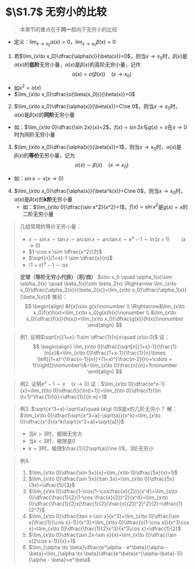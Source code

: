 # $\S1.7$ 无穷小的比较
> 本章节的重点在于**同一**趋向下无穷小的比较
* 定义：$\lim_{x\to x_0}\alpha(x)=0$，$\lim_{x\to x_0}\beta(x)=0$
1. 若$\lim_{x\to x_0}\dfrac{\alpha(x)}{\beta(x)}=0$，则当$x\to x_0$时，$\beta(x)$是$\alpha(x)$的**低阶**无穷小量，$\alpha(x)$是$\beta(x)$的高阶无穷小量，记作
  $$
  \alpha(x) = o(\beta(x))\quad (x\to x_0)
  $$
  * 如$x^2=o(x)$
  * $\lim_{x\to x_0}\dfrac{o(\beta(x_0))}{\beta(x)}=0$
2. $\lim_{x\to x_0}\dfrac{\alpha(x)}{\beta(x)}=C\ne 0$，则当$x\to x_0$时，$\alpha(x)$是$\beta(x)$的**同阶**无穷小量
  * 如：$\lim_{x\to 0}\dfrac{\sin 2x}{x}=2$，$f(x)=\sin 2x$与$g(x)=x$在$x\to 0$时为同阶无穷小量
3. $\lim_{x\to x_0}\dfrac{\alpha(x)}{\beta(x)}=1$，则当$x\to x_0$时，$\alpha(x)$是$\beta(x)$的**等价**无穷小量，记为
  $$
  \alpha(x) \sim \beta(x) \quad (x\to x_0)
  $$
  * 如：$\sin x \sim x(x\to 0)$

4. $\lim_{x\to x_0}\dfrac{\alpha(x)}{\beta^k(x)}=C\ne 0$，则当$x\to x_0$时，$\alpha(x)$是$\beta(x)$的**k阶**无穷小量
	* 如：$\lim_{x\to 0}\dfrac{\sin x^2}{x^2}=1$，$f(x)=\sin x^2$是$g(x)=x$的二阶无穷小量

> 几组常用的等价无穷小量：
> * $x \sim \sin x \sim \tan x \sim \arcsin x \sim \arctan x \sim e^x-1 \sim \ln (x+1) \qquad (x\to 0)$
> * $1-\cos x \sim \dfrac{x^2}{2}$
> * $\sqrt[n]{1+x}-1 \sim \dfrac{x}{n}$
> * $(1+x)^\alpha -1 \sim \alpha x$

> **定理（等阶无穷小代换）（积/商）**
> $x\to x_0 \quad \alpha_1(x)\sim \alpha_2(x) \quad \beta_1(x)\sim \beta_2(x) \Rightarrow \lim_{x\to x_0}\dfrac{\alpha_2(x)}{\beta_2(x)}=\lim_{x\to x_0}\dfrac{\alpha_1(x)}{\beta_1(x)}$
> 推论：
> $$
  \begin{align}
  &f(x)\sim g(x)\nonumber \\
  \Rightarrow&\lim_{x\to x_0}f(x)h(x)=\lim_{x\to x_0}g(x)h(x)\nonumber \\
  &\lim_{x\to x_0}\dfrac{f(x)}{h(x)}=\lim_{x\to x_0}\dfrac{g(x)}{h(x)}\nonumber
  \end{align}
> $$

> 例1. 证明$\sqrt[n]{1+x}-1\sim \dfrac{1}{n}x\quad (x\to 0)$
> 证：
> $$
  \begin{align}
  \lim_{x\to 0}\dfrac{\sqrt[n]{1+x}-1}{\frac{1}{n}x}&=\lim_{x\to 0}\dfrac{1+x-1}{\frac{1}{n}\times \left[(1+x)^{\frac{n-1}{n}}+(1+x)^{\frac{n-2}{n}+\cdots + 1}\right]}\nonumber\\&=\lim_{x\to 0}\frac{n}{n}=1\nonumber
  \end{align}
> $$

> 例2. 证明$e^x-1\sim x\quad (x\to 0)$
> 证：$\lim_{x\to 0}\dfrac{e^x-1}{x}=\lim_{t\to 0}\dfrac{t}{\ln(t+1)}=\lim_{t\to 0}\dfrac{1}{\ln (t+1)^\frac{1}{t}}=\dfrac{1}{\ln e}=1$

> 例3. $\sqrt{x^3+a}-\sqrt{a}\quad (a\gt 0)$是$x$的几阶无穷小？
> 解：$\lim_{x\to 0}\dfrac{\sqrt{x^3+a}-\sqrt{a}}{x^k}=\lim_{x\to 0}\dfrac{x^3}{x^k(\sqrt{x^3+a}+\sqrt{a})}$
> * 当$k\gt 3$时，极限无穷大
> * 当$k\lt 3$时，极限是0
> * $k=3$时，极限$\frac{1}{2\sqrt{a}}\ne 0$，3阶无穷小

> 例4.
> 1. $\lim_{x\to 0}\dfrac{\sin 5x}{x}=\lim_{x\to 0}\dfrac{5x}{x}=5$
> 2. $\lim_{x\to 0}\dfrac{\sin 5x}{\tan 3x}=\lim_{x\to 0}\dfrac{5x}{3x}=\dfrac{5}{3}$
> 3. $\lim_{x\to 0}\dfrac{1-\cos(1-\cos\frac{x}{2})}{x^4}=\lim_{x\to 0}\dfrac{\frac{1}{2}(1-\cos \frac{x}{2})^2}{x^4}=\lim_{x\to 0}\dfrac{\frac{1}{2}x[\frac{1}{2}(\frac{x}{2})^2]^2}{2}=\dfrac{1}{2^7}$
> 4. $\lim_{x\to 0}\dfrac{\tan x-\sin x}{x^3}=\lim_{x\to 0}\dfrac{\sin x(\frac{1}{\cos x}-1)}{x^3}=\lim_{x\to 0}\dfrac{x(1-\cos x)}{x^3\cos x}=\lim_{x\to 0}\dfrac{\frac{1}{2}x^3}{x^3\cos x}=\dfrac{1}{2}$
> 5. $\lim_{x\to 0}\dfrac{\sin 2x-\sin x}{x}=\lim_{x\to 0}\dfrac{\sin x(2\cos x-1)}{x}=1$
> 6. $\lim_{\alpha \to \beta}\dfrac{e^\alpha - e^\beta}{\alpha - \beta}=\lim_{\alpha \to \beta}\dfrac{e^\beta(e^{\alpha-\beta}-1)}{\alpha - \beta}=e^\beta$
